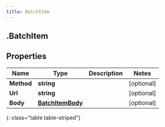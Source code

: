 ```yaml
---
title: BatchItem
---
```

## .BatchItem

## Properties

|Name | Type | Description | Notes|
|------------ | ------------- | ------------- | -------------|
| **Method** | **string** |  | [optional] |
| **Url** | **string** |  | [optional] |
| **Body** | [**BatchItemBody**](BatchItemBody.html) |  | [optional] |
{: class="table table-striped"}



